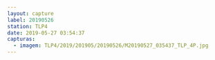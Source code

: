 ```yaml
---
layout: capture
label: 20190526
station: TLP4
date: 2019-05-27 03:54:37
capturas:
  - imagem: TLP4/2019/201905/20190526/M20190527_035437_TLP_4P.jpg
---
```

